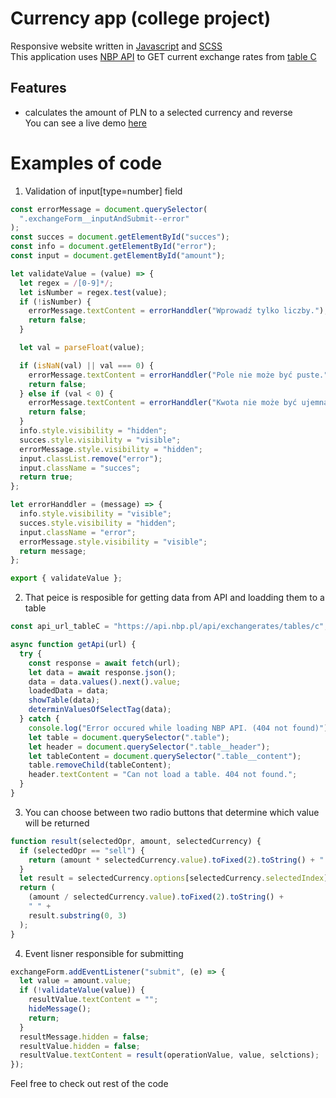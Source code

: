 # Currency app (college project)

Responsive website written in [Javascript](https://developer.mozilla.org/en-US/docs/Web/JavaScript) and [SCSS](https://sass-lang.com/documentation)  
This application uses [NBP API](http://api.nbp.pl/) to GET current exchange rates from [table C](http://api.nbp.pl/api/exchangerates/tables/c)

## Features

- calculates the amount of PLN to a selected currency and reverse  
  You can see a live demo [here](https://michal-hajduk-currency-app.netlify.app/)

# Examples of code

1. Validation of input[type=number] field

```javascript
const errorMessage = document.querySelector(
  ".exchangeForm__inputAndSubmit--error"
);
const succes = document.getElementById("succes");
const info = document.getElementById("error");
const input = document.getElementById("amount");

let validateValue = (value) => {
  let regex = /[0-9]*/;
  let isNumber = regex.test(value);
  if (!isNumber) {
    errorMessage.textContent = errorHanddler("Wprowadź tylko liczby.");
    return false;
  }

  let val = parseFloat(value);

  if (isNaN(val) || val === 0) {
    errorMessage.textContent = errorHanddler("Pole nie może być puste.");
    return false;
  } else if (val < 0) {
    errorMessage.textContent = errorHanddler("Kwota nie może być ujemna.");
    return false;
  }
  info.style.visibility = "hidden";
  succes.style.visibility = "visible";
  errorMessage.style.visibility = "hidden";
  input.classList.remove("error");
  input.className = "succes";
  return true;
};

let errorHanddler = (message) => {
  info.style.visibility = "visible";
  succes.style.visibility = "hidden";
  input.className = "error";
  errorMessage.style.visibility = "visible";
  return message;
};

export { validateValue };
```

2. That peice is resposible for getting data from API and loadding them to a table

```javascript
const api_url_tableC = "https://api.nbp.pl/api/exchangerates/tables/c";

async function getApi(url) {
  try {
    const response = await fetch(url);
    let data = await response.json();
    data = data.values().next().value;
    loadedData = data;
    showTable(data);
    determinValuesOfSelectTag(data);
  } catch {
    console.log("Error occured while loading NBP API. (404 not found)");
    let table = document.querySelector(".table");
    let header = document.querySelector(".table__header");
    let tableContent = document.querySelector(".table__content");
    table.removeChild(tableContent);
    header.textContent = "Can not load a table. 404 not found.";
  }
}
```

3. You can choose between two radio buttons that determine which value will be returned

```javascript
function result(selectedOpr, amount, selectedCurrency) {
  if (selectedOpr == "sell") {
    return (amount * selectedCurrency.value).toFixed(2).toString() + " PLN";
  }
  let result = selectedCurrency.options[selectedCurrency.selectedIndex].text;
  return (
    (amount / selectedCurrency.value).toFixed(2).toString() +
    " " +
    result.substring(0, 3)
  );
}
```

4. Event lisner responsible for submitting

```javascript
exchangeForm.addEventListener("submit", (e) => {
  let value = amount.value;
  if (!validateValue(value)) {
    resultValue.textContent = "";
    hideMessage();
    return;
  }
  resultMessage.hidden = false;
  resultValue.hidden = false;
  resultValue.textContent = result(operationValue, value, selctions);
});
```

Feel free to check out rest of the code

